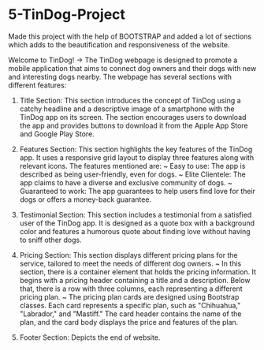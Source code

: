 # 5-TinDog-Project
Made this project with the help of BOOTSTRAP and added a lot of sections which adds to the beautification and responsiveness of the website.

Welcome to TinDog!
-> The TinDog webpage is designed to promote a mobile application that aims to connect dog owners and their dogs with new and interesting dogs nearby. The webpage has several sections with different features:

1. Title Section: This section introduces the concept of TinDog using a catchy headline and a descriptive image of a smartphone with the TinDog app on its screen. The section encourages users to download the app and provides buttons to download it from the Apple App Store and Google Play Store.

2. Features Section: This section highlights the key features of the TinDog app. It uses a responsive grid layout to display three features along with relevant icons. The features mentioned are:
  ~ Easy to use: The app is described as being user-friendly, even for dogs.
  ~ Elite Clientele: The app claims to have a diverse and exclusive community of dogs.
  ~ Guaranteed to work: The app guarantees to help users find love for their dogs or offers a money-back guarantee.

3. Testimonial Section: This section includes a testimonial from a satisfied user of the TinDog app. It is designed as a quote box with a background color and features a humorous quote about finding love without having to sniff other dogs.

4. Pricing Section: This section displays different pricing plans for the service, tailored to meet the needs of different dog owners.
  ~ In this section, there is a container element that holds the pricing information. It begins with a pricing header containing a title and a description. Below that, there is a row with three columns, each representing a different pricing plan.
  ~ The pricing plan cards are designed using Bootstrap classes. Each card represents a specific plan, such as "Chihuahua," "Labrador," and "Mastiff." The card header contains the name of the plan, and the card body displays the price and features of the plan.

5. Footer Section: Depicts the end of website.
